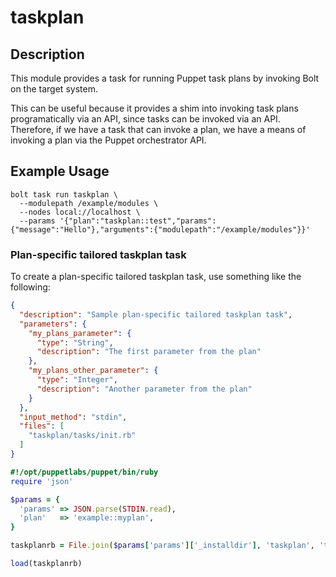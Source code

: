 # taskplan


## Description

This module provides a task for running Puppet task plans by invoking Bolt on the target system.

This can be useful because it provides a shim into invoking task plans programatically via an API, since tasks can be invoked via an API. Therefore, if we have a task that can invoke a plan, we have a means of invoking a plan via the Puppet orchestrator API.

## Example Usage

```
bolt task run taskplan \
  --modulepath /example/modules \
  --nodes local://localhost \
  --params '{"plan":"taskplan::test","params":{"message":"Hello"},"arguments":{"modulepath":"/example/modules"}}'
```

### Plan-specific tailored taskplan task

To create a plan-specific tailored taskplan task, use something like the following:

```json
{
  "description": "Sample plan-specific tailored taskplan task",
  "parameters": {
    "my_plans_parameter": {
      "type": "String",
      "description": "The first parameter from the plan"
    },
    "my_plans_other_parameter": {
      "type": "Integer",
      "description": "Another parameter from the plan"
    }
  },
  "input_method": "stdin",
  "files": [
    "taskplan/tasks/init.rb"
  ]
}
```

```ruby
#!/opt/puppetlabs/puppet/bin/ruby
require 'json'

$params = {
  'params' => JSON.parse(STDIN.read),
  'plan'   => 'example::myplan',
}

taskplanrb = File.join($params['params']['_installdir'], 'taskplan', 'tasks', 'init.rb')

load(taskplanrb)
```
